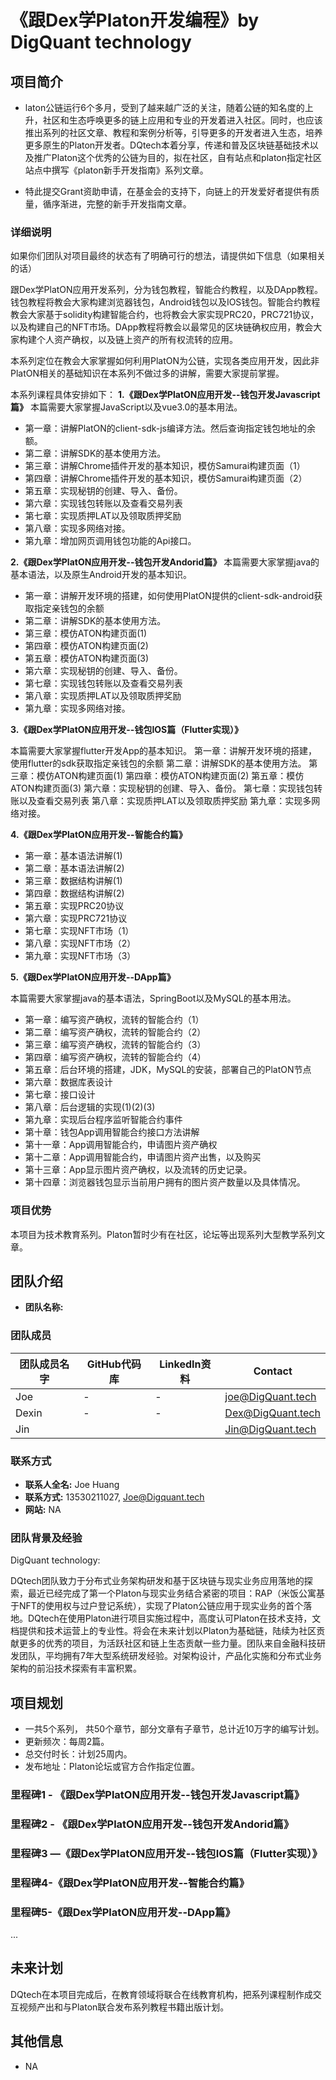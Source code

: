 # 《跟Dex学Platon开发编程》by DigQuant technology

## 项目简介  

* laton公链运行6个多月，受到了越来越广泛的关注，随着公链的知名度的上升，社区和生态呼唤更多的链上应用和专业的开发着进入社区。同时，也应该推出系列的社区文章、教程和案例分析等，引导更多的开发者进入生态，培养更多原生的Platon开发者。DQtech本着分享，传递和普及区块链基础技术以及推广Platon这个优秀的公链为目的，拟在社区，自有站点和platon指定社区站点中撰写《platon新手开发指南》系列文章。

  

* 特此提交Grant资助申请，在基金会的支持下，向链上的开发爱好者提供有质量，循序渐进，完整的新手开发指南文章。

### 详细说明
如果你们团队对项目最终的状态有了明确可行的想法，请提供如下信息（如果相关的话）

跟Dex学PlatON应用开发系列，分为钱包教程，智能合约教程，以及DApp教程。钱包教程将教会大家构建浏览器钱包，Android钱包以及IOS钱包。智能合约教程教会大家基于solidity构建智能合约，也将教会大家实现PRC20，PRC721协议，以及构建自己的NFT市场。DApp教程将教会以最常见的区块链确权应用，教会大家构建个人资产确权，以及链上资产的所有权流转的应用。



本系列定位在教会大家掌握如何利用PlatON为公链，实现各类应用开发，因此非PlatON相关的基础知识在本系列不做过多的讲解，需要大家提前掌握。



本系列课程具体安排如下：
**1.《跟Dex学PlatON应用开发--钱包开发Javascript篇》**
本篇需要大家掌握JavaScript以及vue3.0的基本用法。
- 第一章：讲解PlatON的client-sdk-js编译方法。然后查询指定钱包地址的余额。
- 第二章：讲解SDK的基本使用方法。
- 第三章：讲解Chrome插件开发的基本知识，模仿Samurai构建页面（1）
- 第四章：讲解Chrome插件开发的基本知识，模仿Samurai构建页面（2）
- 第五章：实现秘钥的创建、导入、备份。
- 第六章：实现钱包转账以及查看交易列表
- 第七章：实现质押LAT以及领取质押奖励
- 第八章：实现多网络对接。
- 第九章：增加网页调用钱包功能的Api接口。
                              
**2.《跟Dex学PlatON应用开发--钱包开发Andorid篇》**
本篇需要大家掌握java的基本语法，以及原生Android开发的基本知识。
- 第一章：讲解开发环境的搭建，如何使用PlatON提供的client-sdk-android获取指定亲钱包的余额
- 第二章：讲解SDK的基本使用方法。
- 第三章：模仿ATON构建页面(1)
- 第四章：模仿ATON构建页面(2)
- 第五章：模仿ATON构建页面(3)
- 第六章：实现秘钥的创建、导入、备份。
- 第七章：实现钱包转账以及查看交易列表
- 第八章：实现质押LAT以及领取质押奖励
- 第九章：实现多网络对接。

**3.《跟Dex学PlatON应用开发--钱包IOS篇（Flutter实现）》**

本篇需要大家掌握flutter开发App的基本知识。
第一章：讲解开发环境的搭建，使用flutter的sdk获取指定亲钱包的余额
第二章：讲解SDK的基本使用方法。
第三章：模仿ATON构建页面(1)
第四章：模仿ATON构建页面(2)
第五章：模仿ATON构建页面(3)
第六章：实现秘钥的创建、导入、备份。
第七章：实现钱包转账以及查看交易列表
第八章：实现质押LAT以及领取质押奖励
第九章：实现多网络对接。

**4.《跟Dex学PlatON应用开发--智能合约篇》**
- 第一章：基本语法讲解(1)
- 第二章：基本语法讲解(2)
- 第三章：数据结构讲解(1)
- 第四章：数据结构讲解(2)
- 第五章：实现PRC20协议
- 第六章：实现PRC721协议
- 第七章：实现NFT市场（1）
- 第八章：实现NFT市场（2）
- 第九章：实现NFT市场（3）

**5.《跟Dex学PlatON应用开发--DApp篇》**

本篇需要大家掌握java的基本语法，SpringBoot以及MySQL的基本用法。
- 第一章：编写资产确权，流转的智能合约（1）
- 第二章：编写资产确权，流转的智能合约（2）
- 第三章：编写资产确权，流转的智能合约（3）
- 第四章：编写资产确权，流转的智能合约（4）
- 第五章：后台环境的搭建，JDK，MySQL的安装，部署自己的PlatON节点
- 第六章：数据库表设计
- 第七章：接口设计
- 第八章：后台逻辑的实现(1)(2)(3)
- 第九章：实现后台程序监听智能合约事件
- 第十章：钱包App调用智能合约接口方法讲解
- 第十一章：App调用智能合约，申请图片资产确权
- 第十二章：App调用智能合约，申请图片资产出售，以及购买
- 第十三章：App显示图片资产确权，以及流转的历史记录。
- 第十四章：浏览器钱包显示当前用户拥有的图片资产数量以及具体情况。

### 项目优势 
本项目为技术教育系列。Platon暂时少有在社区，论坛等出现系列大型教学系列文章。


## 团队介绍
* **团队名称:**

### 团队成员

|  团队成员名字  | GitHub代码库 |LinkedIn资料|Contact|
|  ----  | ----  |----|  ----  |
| Joe | - |-|joe@DigQuant.tech|
| Dexin | - |-|Dex@DigQuant.tech|
| Jin |  ||Jin@DigQuant.tech|

### 联系方式
* **联系人全名:** Joe Huang
* **联系方式:**  13530211027, Joe@Digquant.tech
* **网站:** NA

### 团队背景及经验
DigQuant technology:

DQtech团队致力于分布式业务架构研发和基于区块链与现实业务应用落地的探索，最近已经完成了第一个Platon与现实业务结合紧密的项目：RAP（米饭公寓基于NFT的使用权与过户登记系统），实现了Platon公链应用于现实业务的首个落地。DQtech在使用Platon进行项目实施过程中，高度认可Platon在技术支持，文档提供和技术运营上的专业性。将会在未来计划以Platon为基础链，陆续为社区贡献更多的优秀的项目，为活跃社区和链上生态贡献一些力量。团队来自金融科技研发团队，平均拥有7年大型系统研发经验。对架构设计，产品化实施和分布式业务架构的前沿技术探索有丰富积累。

## 项目规划
- 一共5个系列， 共50个章节，部分文章有子章节，总计近10万字的编写计划。
- 更新频次：每周2篇。
- 总交付时长：计划25周内。
- 发布地址：Platon论坛或官方合作指定位置。


### 里程碑1 - 《跟Dex学PlatON应用开发--钱包开发Javascript篇》 

### 里程碑2 - 《跟Dex学PlatON应用开发--钱包开发Andorid篇》

### 里程碑3 —《跟Dex学PlatON应用开发--钱包IOS篇（Flutter实现）》

### 里程碑4-《跟Dex学PlatON应用开发--智能合约篇》

### 里程碑5-《跟Dex学PlatON应用开发--DApp篇》

...

## 未来计划
DQtech在本项目完成后，在教育领域将联合在线教育机构，把系列课程制作成交互视频产出和与Platon联合发布系列教程书籍出版计划。



## 其他信息
- NA
